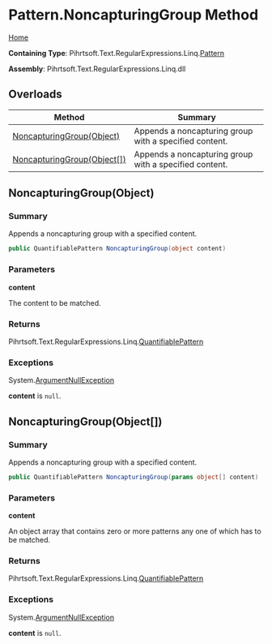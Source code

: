 # Pattern\.NoncapturingGroup Method

[Home](../../../../../../README.md)

**Containing Type**: Pihrtsoft\.Text\.RegularExpressions\.Linq\.[Pattern](../README.md)

**Assembly**: Pihrtsoft\.Text\.RegularExpressions\.Linq\.dll

## Overloads

| Method | Summary |
| ------ | ------- |
| [NoncapturingGroup(Object)](#Pihrtsoft_Text_RegularExpressions_Linq_Pattern_NoncapturingGroup_System_Object_) | Appends a noncapturing group with a specified content\. |
| [NoncapturingGroup(Object\[\])](#Pihrtsoft_Text_RegularExpressions_Linq_Pattern_NoncapturingGroup_System_Object___) | Appends a noncapturing group with a specified content\. |

## NoncapturingGroup\(Object\) <a name="Pihrtsoft_Text_RegularExpressions_Linq_Pattern_NoncapturingGroup_System_Object_"></a>

### Summary

Appends a noncapturing group with a specified content\.

```csharp
public QuantifiablePattern NoncapturingGroup(object content)
```

### Parameters

**content**

The content to be matched\.

### Returns

Pihrtsoft\.Text\.RegularExpressions\.Linq\.[QuantifiablePattern](../../QuantifiablePattern/README.md)

### Exceptions

System\.[ArgumentNullException](https://docs.microsoft.com/en-us/dotnet/api/system.argumentnullexception)

**content** is `null`\.

## NoncapturingGroup\(Object\[\]\) <a name="Pihrtsoft_Text_RegularExpressions_Linq_Pattern_NoncapturingGroup_System_Object___"></a>

### Summary

Appends a noncapturing group with a specified content\.

```csharp
public QuantifiablePattern NoncapturingGroup(params object[] content)
```

### Parameters

**content**

An object array that contains zero or more patterns any one of which has to be matched\.

### Returns

Pihrtsoft\.Text\.RegularExpressions\.Linq\.[QuantifiablePattern](../../QuantifiablePattern/README.md)

### Exceptions

System\.[ArgumentNullException](https://docs.microsoft.com/en-us/dotnet/api/system.argumentnullexception)

**content** is `null`\.

